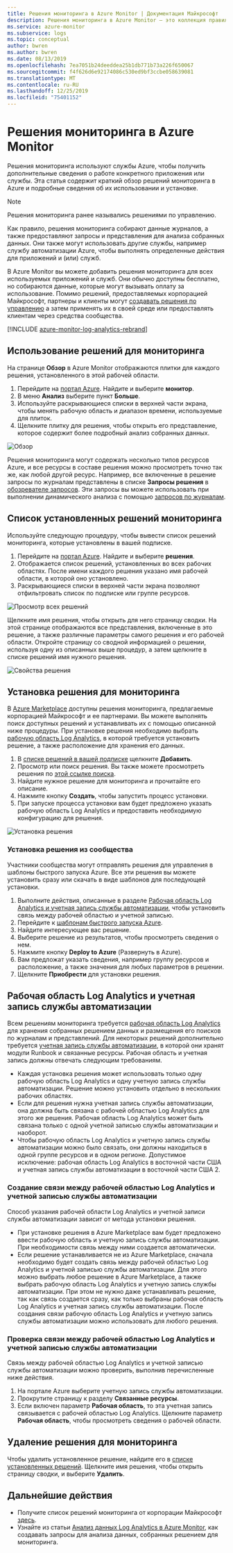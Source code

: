 ```yaml
---
title: Решения мониторинга в Azure Monitor | Документация Майкрософт
description: Решения мониторинга в Azure Monitor — это коллекция правил логики, визуализации и получения данных, которые предоставляют метрики, связанные с определенной проблемной областью.  Эта статья содержит сведения об установке и использовании решений мониторинга.
ms.service: azure-monitor
ms.subservice: logs
ms.topic: conceptual
author: bwren
ms.author: bwren
ms.date: 08/13/2019
ms.openlocfilehash: 7ea7051b24deeddea25b1db771b73a226f650067
ms.sourcegitcommit: f4f626d6e92174086c530ed9bf3ccbe058639081
ms.translationtype: MT
ms.contentlocale: ru-RU
ms.lasthandoff: 12/25/2019
ms.locfileid: "75401152"
---
```

# <a name="monitoring-solutions-in-azure-monitor"></a>Решения мониторинга в Azure Monitor
Решения мониторинга используют службы Azure, чтобы получить дополнительные сведения о работе конкретного приложения или службы. Эта статья содержит краткий обзор решений мониторинга в Azure и подробные сведения об их использовании и установке.

> [!NOTE]
> Решения мониторинга ранее назывались решениями по управлению.

Как правило, решения мониторинга собирают данные журналов, а также предоставляют запросы и представления для анализа собранных данных. Они также могут использовать другие службы, например службу автоматизации Azure, чтобы выполнять определенные действия для приложений и (или) служб.

В Azure Monitor вы можете добавить решения мониторинга для всех используемых приложений и служб. Они обычно доступны бесплатно, но собираются данные, которые могут вызывать оплату за использование. Помимо решений, предоставляемых корпорацией Майкрософт, партнеры и клиенты могут [создавать решения по управлению](solutions-creating.md) а затем применять их в своей среде или предоставлять клиентам через средства сообщества.

[!INCLUDE [azure-monitor-log-analytics-rebrand](../../../includes/azure-monitor-log-analytics-rebrand.md)]

## <a name="use-monitoring-solutions"></a>Использование решений для мониторинга
На странице **Обзор** в Azure Monitor отображаются плитки для каждого решения, установленного в этой рабочей области. 

1. Перейдите на [портал Azure](https://ms.portal.azure.com). Найдите и выберите **монитор**.
1. В меню **Анализ** выберите пункт **Больше**.
1. Используйте раскрывающиеся списки в верхней части экрана, чтобы менять рабочую область и диапазон времени, используемые для плиток.
1. Щелкните плитку для решения, чтобы открыть его представление, которое содержит более подробный анализ собранных данных.

![Обзор](media/solutions/overview.png)

Решения мониторинга могут содержать несколько типов ресурсов Azure, и все ресурсы в составе решения можно просмотреть точно так же, как любой другой ресурс. Например, все включенные в решение запросы по журналам представлены в списке **Запросы решения** в [обозревателе запросов](../log-query/get-started-portal.md#load-queries). Эти запросы вы можете использовать при выполнении динамического анализа с помощью [запросов по журналам](../log-query/log-query-overview.md).

## <a name="list-installed-monitoring-solutions"></a>Список установленных решений мониторинга 
Используйте следующую процедуру, чтобы вывести список решений мониторинга, которые установлены в вашей подписке.

1. Перейдите на [портал Azure](https://ms.portal.azure.com). Найдите и выберите **решения**.
1. Отображается список решений, установленных во всех рабочих областях. После имени каждого решения указано имя рабочей области, в которой оно установлено.
1. Раскрывающиеся списки в верхней части экрана позволяют отфильтровать список по подписке или группе ресурсов.


![Просмотр всех решений](media/solutions/list-solutions-all.png)

Щелкните имя решения, чтобы открыть для него страницу сводки. На этой странице отображаются все представления, включенные в это решение, а также различные параметры самого решения и его рабочей области. Откройте страницу со сводной информацией о решении, используя одну из описанных выше процедур, а затем щелкните в списке решений имя нужного решения.

![Свойства решения](media/solutions/solution-properties.png)



## <a name="install-a-monitoring-solution"></a>Установка решения для мониторинга
В [Azure Marketplace](https://azuremarketplace.microsoft.com) доступны решения мониторинга, предлагаемые корпорацией Майкрософт и ее партнерами. Вы можете выполнять поиск доступных решений и устанавливать их с помощью описанной ниже процедуры. При установке решения необходимо выбрать [рабочую область Log Analytics](../platform/manage-access.md), в которой требуется установить решение, а также расположение для хранения его данных.

1. В [списке решений в вашей подписке](#list-installed-monitoring-solutions) щелкните **Добавить**.
1. Просмотр или поиск решения. Вы также можете просмотреть решения по [этой ссылке поиска](https://azuremarketplace.microsoft.com/en-us/marketplace/apps/category/management-tools?page=1&subcategories=management-solutions).
1. Найдите нужное решение для мониторинга и прочитайте его описание.
1. Нажмите кнопку **Создать**, чтобы запустить процесс установки.
1. При запуске процесса установки вам будет предложено указать рабочую область Log Analytics и предоставить необходимую конфигурацию для решения.

![Установка решения](media/solutions/install-solution.png)

### <a name="install-a-solution-from-the-community"></a>Установка решения из сообщества
Участники сообщества могут отправлять решения для управления в шаблоны быстрого запуска Azure. Все эти решения вы можете установить сразу или скачать в виде шаблонов для последующей установки.

1. Выполните действия, описанные в разделе [Рабочая область Log Analytics и учетная запись службы автоматизации](#log-analytics-workspace-and-automation-account), чтобы установить связь между рабочей областью и учетной записью.
2. Перейдите к [шаблонам быстрого запуска Azure](https://azure.microsoft.com/documentation/templates/). 
3. Найдите интересующее вас решение.
4. Выберите решение из результатов, чтобы просмотреть сведения о нем.
5. Нажмите кнопку **Deploy to Azure** (Развернуть в Azure).
6. Вам предложат указать сведения, например группу ресурсов и расположение, а также значения для любых параметров в решении.
7. Щелкните **Приобрести** для установки решения.


## <a name="log-analytics-workspace-and-automation-account"></a>Рабочая область Log Analytics и учетная запись службы автоматизации
Всем решениям мониторинга требуется [рабочая область Log Analytics](../platform/manage-access.md) для хранения собранных решением данных и размещения его поисков по журналам и представлений. Для некоторых решений дополнительно требуется [учетная запись службы автоматизации](../../automation/automation-security-overview.md#automation-account-overview), в которой они хранят модули Runbook и связанные ресурсы. Рабочая область и учетная запись должны отвечать следующим требованиям.

* Каждая установка решения может использовать только одну рабочую область Log Analytics и одну учетную запись службы автоматизации. Решение можно установить отдельно в нескольких рабочих областях.
* Если для решения нужна учетная запись службы автоматизации, она должна быть связана с рабочей областью Log Analytics для этого же решения. Рабочая область Log Analytics может быть связана только с одной учетной записью службы автоматизации и наоборот.
* Чтобы рабочую область Log Analytics и учетную запись службы автоматизации можно было связать, они должны находиться в одной группе ресурсов и в одном регионе. Допустимое исключение: рабочая область Log Analytics в восточной части США и учетная запись службы автоматизации в восточной части США 2.

### <a name="create-a-link-between-a-log-analytics-workspace-and-automation-account"></a>Создание связи между рабочей областью Log Analytics и учетной записью службы автоматизации
Способ указания рабочей области Log Analytics и учетной записи службы автоматизации зависит от метода установки решения.

* При установке решения в Azure Marketplace вам будет предложено ввести рабочую область и учетную запись службы автоматизации. При необходимости связь между ними создается автоматически.
* Если решение устанавливается не из Azure Marketplace, сначала необходимо будет создать связь между рабочей областью Log Analytics и учетной записью службы автоматизации. Для этого можно выбрать любое решение в Azure Marketplace, а также выбрать рабочую область Log Analytics и учетную запись службы автоматизации. При этом не нужно даже устанавливать решение, так как связь создается сразу, как только выбраны рабочая область Log Analytics и учетная запись службы автоматизации. После создания связи рабочую область Log Analytics и учетную запись службы автоматизации можно использовать для любого решения.

### <a name="verify-the-link-between-a-log-analytics-workspace-and-automation-account"></a>Проверка связи между рабочей областью Log Analytics и учетной записью службы автоматизации
Связь между рабочей областью Log Analytics и учетной записью службы автоматизации можно проверить, выполнив перечисленные ниже действия.

1. На портале Azure выберите учетную запись службы автоматизации.
1. Прокрутите страницу к разделу **Связанные ресурсы**.
1. Если включен параметр **Рабочая область**, то эта учетная запись связывается с рабочей областью Log Analytics. Щелкните параметр **Рабочая область**, чтобы просмотреть сведения о рабочей области.

## <a name="remove-a-monitoring-solution"></a>Удаление решения для мониторинга
Чтобы удалить установленное решение, найдите его в [списке установленных решений](#list-installed-monitoring-solutions). Щелкните имя решения, чтобы открыть страницу сводки, и выберите **Удалить**.


## <a name="next-steps"></a>Дальнейшие действия
* Получите список решений мониторинга от корпорации Майкрософт [здесь](solutions-inventory.md).
* Узнайте из статьи [Анализ данных Log Analytics в Azure Monitor](../log-query/log-query-overview.md), как создавать запросы для анализа данных, собранных решением для мониторинга.

